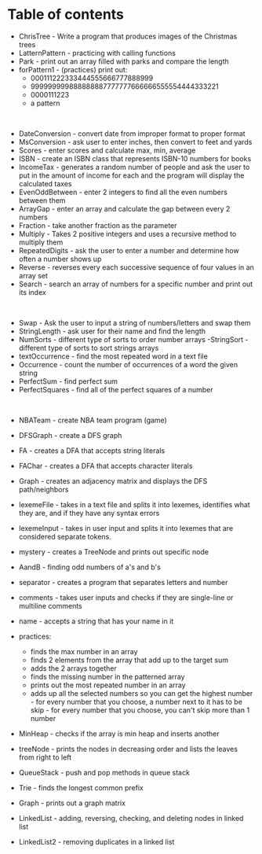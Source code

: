 # Table of contents

- ChrisTree - Write a program that produces images of the Christmas trees
- LatternPattern - practicing with calling functions
- Park - print out an array filled with parks and compare the length
- forPattern1 - (practices) print out: 
	- 000111222333444555666777888999
	- 999999999888888887777777666666555554444333221
	- 0000111223
	- a pattern
<br>

- DateConversion - convert date from improper format to proper format <br>
- MsConversion - ask user to enter inches, then convert to feet and yards <br>
- Scores - enter scores and calculate max, min, average <br>
- ISBN - create an ISBN class that represents ISBN-10 numbers for books <br>
- IncomeTax - generates a random number of people and ask the user to put in the amount of income for each and the program will display the calculated taxes <br>
- EvenOddBetween - enter 2 integers to find all the even numbers between them
- ArrayGap - enter an array and calculate the gap between every 2 numbers
- Fraction - take another fraction as the parameter
- Multiply - Takes 2 positive integers and uses a recursive method to multiply them
- RepeatedDigits - ask the user to enter a number and determine how often a number shows up
- Reverse - reverses every each successive sequence of four values in an array set
- Search - search an array of numbers for a specific number and print out its index
<br>

- Swap - Ask the user to input a string of numbers/letters and swap them
- StringLength - ask user for their name and find the length
- NumSorts - different type of sorts to order number arrays
-StringSort - different type of sorts to sort strings arrays
- textOccurrence - find the most repeated word in a text file
- Occurrence - count the number of occurrences of a word the given string
- PerfectSum - find perfect sum
- PerfectSquares - find all of the perfect squares of a number
<br>

- NBATeam - create NBA team program (game)

- DFSGraph - create a DFS graph
- FA - creates a DFA that accepts string literals
- FAChar - creates a DFA that accepts character literals
- Graph - creates an adjacency matrix and displays the DFS path/neighbors
- lexemeFile - takes in a text file and splits it into lexemes, identifies what they are, and if they have any syntax errors
- lexemeInput - takes in user input and splits it into lexemes that are considered separate tokens.
- mystery - creates a TreeNode and prints out specific node
- AandB - finding odd numbers of a's and b's
- separator - creates a program that separates letters and number
- comments - takes user inputs and checks if they are single-line or multiline comments
- name - accepts a string that has your name in it

- practices:
	- finds the max number in an array
	- finds 2 elements from the array that add up to the target sum
	- adds the 2 arrays together
	- finds the missing number in the patterned array
	- prints out the most repeated number in an array
	- adds up all the selected numbers so you can get the highest number
        	- for every number that you choose, a number next to it has to be skip
        	- for every number that you choose, you can't skip more than 1 number

- MinHeap - checks if the array is min heap and inserts another
- treeNode - prints the nodes in decreasing order and lists the leaves from right to left
- QueueStack - push and pop methods in queue stack
- Trie - finds the longest common prefix
- Graph - prints out a graph matrix
- LinkedList - adding, reversing, checking, and deleting nodes in linked list
- LinkedList2 - removing duplicates in a linked list
